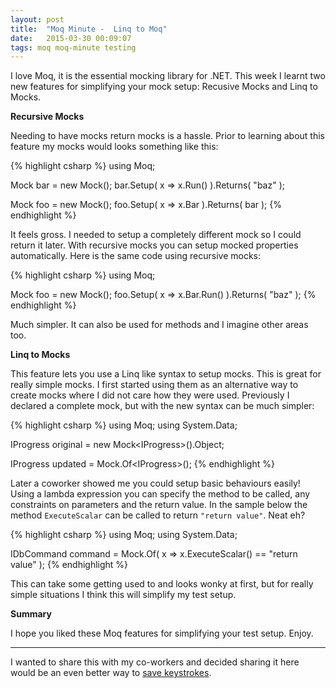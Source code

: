 ```yaml
---
layout: post
title:  "Moq Minute -  Linq to Moq"
date:   2015-03-30 00:09:07
tags: moq moq-minute testing
---
```


I love Moq, it is the essential mocking library for .NET. This week I learnt
two new features for simplifying your mock setup: Recusive Mocks and Linq to
Mocks.

**Recursive Mocks**

Needing to have mocks return mocks is a hassle. Prior to learning about this
feature my mocks would looks something like this:

{% highlight csharp %}
using Moq;

Mock<Bar> bar = new Mock<Bar>();
bar.Setup( x => x.Run() ).Returns( "baz" );

Mock<Foo> foo = new Mock<Foo>();
foo.Setup( x => x.Bar ).Returns( bar );
{% endhighlight %}

It feels gross. I needed to setup a completely different mock so I could return
it later. With recursive mocks you can setup mocked properties automatically.
Here is the same code using recursive mocks:

{% highlight csharp %}
using Moq;

Mock<Foo> foo = new Mock<Foo>();
foo.Setup( x => x.Bar.Run() ).Returns( "baz" );
{% endhighlight %}

Much simpler. It can also be used for methods and I imagine other areas too.

**Linq to Mocks**

This feature lets you use a Linq like syntax to setup mocks. This is great for
really simple mocks. I first started using them as an alternative way to create
mocks where I did not care how they were used. Previously I declared a complete
mock, but with the new syntax can be much simpler:

{% highlight csharp %}
using Moq;
using System.Data;

IProgress<int> original = new Mock<IProgress<int>>().Object;

IProgress<int> updated = Mock.Of<IProgress<int>>();
{% endhighlight %}

Later a coworker showed me you could setup basic behaviours easily!
Using a lambda expression you can specify the method to be called, any
constraints on parameters and the return value. In the sample below the method
``ExecuteScalar`` can be called to return ``"return value"``. Neat eh?

{% highlight csharp %}
using Moq;
using System.Data;

IDbCommand command = Mock.Of<IDbCommand>(
	x => x.ExecuteScalar() == "return value"
);
{% endhighlight %}

This can take some getting used to and looks wonky at first, but for really
simple situations I think this will simplify my test setup.

**Summary**

I hope you liked these Moq features for simplifying your test setup. Enjoy.

<hr />

I wanted to share this with my co-workers and decided sharing it here would be
an even better way to [save keystrokes][keystrokes].

[keystrokes]: http://blog.jonudell.net/2007/04/10/too-busy-to-blog-count-your-keystrokes/
